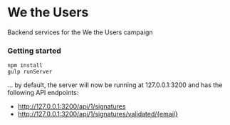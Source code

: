 We the Users
==================

Backend services for the We the Users campaign


### Getting started

```
npm install
gulp runServer
```

... by default, the server will now be running at 127.0.0.1:3200 and has the following API endpoints:

* http://127.0.0.1:3200/api/1/signatures
* http://127.0.0.1:3200/api/1/signatures/validated/{email}
